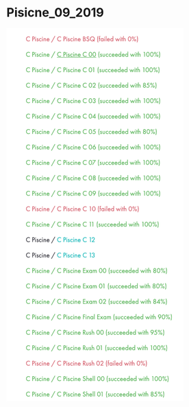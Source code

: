 # Pisicne_09_2019

![Image description](https://github.com/endcerro/Pisicne_09_2019/blob/master/grades.png)
